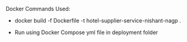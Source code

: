 Docker Commands Used:

* docker build -f Dockerfile -t hotel-supplier-service-nishant-nagp .

* Run using Docker Compose yml file in deployment folder 
